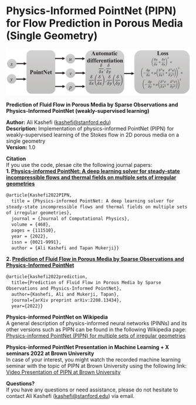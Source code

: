 # Physics-Informed PointNet (PIPN) for Flow Prediction in Porous Media (Single Geometry)

![pic](./Figure1prime_model-1.png)

**Prediction of Fluid Flow in Porous Media by Sparse Observations and Physics-Informed PointNet (weakly-supervised learning)**

**Author:** Ali Kashefi (kashefi@stanford.edu)<br>
**Description:** Implementation of physics-informed PointNet (PIPN) for weakly-supervised learning of the Stokes flow in 2D porous media on a single geometry <br>
**Version:** 1.0 <br>

**Citation** <br>
If you use the code, plesae cite the following journal papers: <br>
**1. [Physics-informed PointNet: A deep learning solver for steady-state incompressible flows and thermal fields on multiple sets of irregular geometries](https://doi.org/10.1016/j.jcp.2022.111510)**

    @article{Kashefi2022PIPN,
      title = {Physics-informed PointNet: A deep learning solver for steady-state incompressible flows and thermal fields on multiple sets of irregular geometries},
      journal = {Journal of Computational Physics},
      volume = {468},
      pages = {111510},
      year = {2022}, 
      issn = {0021-9991},
      author = {Ali Kashefi and Tapan Mukerji}}
  

**2. [Prediction of Fluid Flow in Porous Media by Sparse Observations and Physics-Informed PointNet](https://arxiv.org/abs/2208.13434)**

    @article{kashefi2022prediction,
      title={Prediction of Fluid Flow in Porous Media by Sparse Observations and Physics-Informed PointNet},
      author={Kashefi, Ali and Mukerji, Tapan},
      journal={arXiv preprint arXiv:2208.13434},
      year={2022}}
    
**Physics-informed PointNet on Wikipedia** <br>
A general description of physics-informed neural networks (PINNs) and its other versions such as PIPN can be found in the following Wikipedia page:<br>
[Physics-informed PointNet (PIPN) for multiple sets of irregular geometries](https://en.wikipedia.org/wiki/Physics-informed_neural_networks#Physics-informed_PointNet_(PIPN)_for_multiple_sets_of_irregular_geometries)

**Physics-informed PointNet Presentation in Machine Learning + X seminars 2022 at Brown University**<br>
In case of your interest, you might watch the recorded machine learning seminar with the topic of PIPN at Brown University using the following link:<br> 
[Video Presentation of PIPN at Brown University](https://www.dropbox.com/s/oafbjl6xaihotqa/GMT20220325-155140_Recording_2560x1440.mp4?dl=0)


**Questions?** <br>
If you have any questions or need assistance, please do not hesitate to contact Ali Kashefi (kashefi@stanford.edu) via email. 
